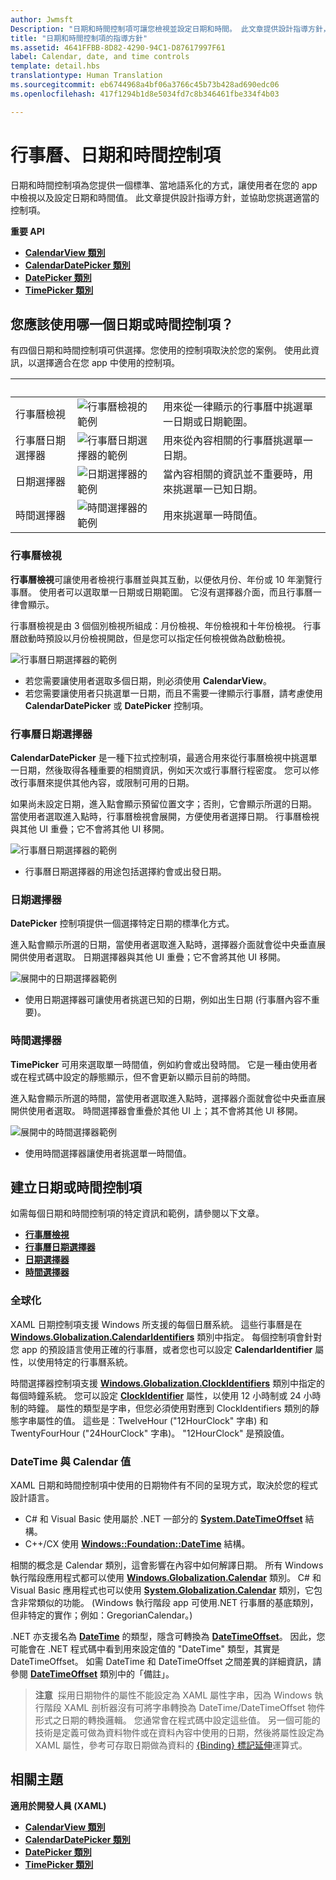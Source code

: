 ```yaml
---
author: Jwmsft
Description: "日期和時間控制項可讓您檢視並設定日期和時間。 此文章提供設計指導方針，並協助您挑選適當的控制項。"
title: "日期和時間控制項的指導方針"
ms.assetid: 4641FFBB-8D82-4290-94C1-D87617997F61
label: Calendar, date, and time controls
template: detail.hbs
translationtype: Human Translation
ms.sourcegitcommit: eb6744968a4bf06a3766c45b73b428ad690edc06
ms.openlocfilehash: 417f1294b1d8e5034fd7c8b346461fbe334f4b03

---
```

# 行事曆、日期和時間控制項

<link rel="stylesheet" href="https://az835927.vo.msecnd.net/sites/uwp/Resources/css/custom.css"> 

日期和時間控制項為您提供一個標準、當地語系化的方式，讓使用者在您的 app 中檢視以及設定日期和時間值。 此文章提供設計指導方針，並協助您挑選適當的控制項。

<div class="important-apis" >
<b>重要 API</b><br/>
<ul>
<li><a href="https://msdn.microsoft.com/library/windows/apps/xaml/windows.ui.xaml.controls.calendarview.aspx"><strong>CalendarView 類別</strong></a></li>
<li><a href="https://msdn.microsoft.com/library/windows/apps/xaml/windows.ui.xaml.controls.calendardatepicker.aspx"><strong>CalendarDatePicker 類別</strong></a></li>
<li><a href="https://msdn.microsoft.com/library/windows/apps/xaml/windows.ui.xaml.controls.datepicker.aspx"><strong>DatePicker 類別</strong></a></li>
<li><a href="https://msdn.microsoft.com/library/windows/apps/xaml/windows.ui.xaml.controls.timepicker.aspx"><strong>TimePicker 類別</strong></a></li>
</ul>

</div>
</div>






## 您應該使用哪一個日期或時間控制項？

有四個日期和時間控制項可供選擇。您使用的控制項取決於您的案例。 使用此資訊，以選擇適合在您 app 中使用的控制項。

&nbsp;|&nbsp;|&nbsp;                                                                                                                      
--------------------|-------|-------------------------------------------------------------------------------------------------------------------------------
行事曆檢視       |![行事曆檢視的範例](images/controls_calendar_monthview_small.png)|用來從一律顯示的行事曆中挑選單一日期或日期範圍。                   
行事曆日期選擇器|![行事曆日期選擇器的範例](images/calendar-date-picker-closed.png)|用來從內容相關的行事曆挑選單一日期。 
日期選擇器         |![日期選擇器的範例](images/date-picker-closed.png)|當內容相關的資訊並不重要時，用來挑選單一已知日期。
時間選擇器         |![時間選擇器的範例](images/time-picker-closed.png)|用來挑選單一時間值。                                        

<!-- This table seems redundant, not sure it's needed.-->

### 行事曆檢視

**行事曆檢視**可讓使用者檢視行事曆並與其互動，以便依月份、年份或 10 年瀏覽行事曆。 使用者可以選取單一日期或日期範圍。 它沒有選擇器介面，而且行事曆一律會顯示。

行事曆檢視是由 3 個個別檢視所組成：月份檢視、年份檢視和十年份檢視。 行事曆啟動時預設以月份檢視開啟，但是您可以指定任何檢視做為啟動檢視。

![行事曆日期選擇器的範例](images/calendar-view-3-views.png)

- 若您需要讓使用者選取多個日期，則必須使用 **CalendarView**。
- 若您需要讓使用者只挑選單一日期，而且不需要一律顯示行事曆，請考慮使用 **CalendarDatePicker** 或 **DatePicker** 控制項。

### 行事曆日期選擇器

**CalendarDatePicker** 是一種下拉式控制項，最適合用來從行事曆檢視中挑選單一日期，然後取得各種重要的相關資訊，例如天次或行事曆行程密度。 您可以修改行事曆來提供其他內容，或限制可用的日期。

如果尚未設定日期，進入點會顯示預留位置文字；否則，它會顯示所選的日期。 當使用者選取進入點時，行事曆檢視會展開，方便使用者選擇日期。 行事曆檢視與其他 UI 重疊；它不會將其他 UI 移開。

![行事曆日期選擇器的範例](images/calendar-date-picker-2-views.png)

- 行事曆日期選擇器的用途包括選擇約會或出發日期。 

### 日期選擇器

**DatePicker** 控制項提供一個選擇特定日期的標準化方式。 

進入點會顯示所選的日期，當使用者選取進入點時，選擇器介面就會從中央垂直展開供使用者選取。 日期選擇器與其他 UI 重疊；它不會將其他 UI 移開。

![展開中的日期選擇器範例](images/controls_datepicker_expand.png)

- 使用日期選擇器可讓使用者挑選已知的日期，例如出生日期 (行事曆內容不重要)。

### 時間選擇器

**TimePicker** 可用來選取單一時間值，例如約會或出發時間。 它是一種由使用者或在程式碼中設定的靜態顯示，但不會更新以顯示目前的時間。 

進入點會顯示所選的時間，當使用者選取進入點時，選擇器介面就會從中央垂直展開供使用者選取。 時間選擇器會重疊於其他 UI 上；其不會將其他 UI 移開。

![展開中的時間選擇器範例](images/controls_timepicker_expand.png)

- 使用時間選擇器讓使用者挑選單一時間值。

## 建立日期或時間控制項

如需每個日期和時間控制項的特定資訊和範例，請參閱以下文章。

- [**行事曆檢視**](calendar-view.md)
- [**行事曆日期選擇器**](calendar-date-picker.md)
- [**日期選擇器**](date-picker.md)
- [**時間選擇器**](time-picker.md)

### 全球化

XAML 日期控制項支援 Windows 所支援的每個日曆系統。 這些行事曆是在 [**Windows.Globalization.CalendarIdentifiers**](https://msdn.microsoft.com/library/windows/apps/xaml/windows.globalization.calendaridentifiers.aspx) 類別中指定。 每個控制項會針對您 app 的預設語言使用正確的行事曆，或者您也可以設定 **CalendarIdentifier** 屬性，以使用特定的行事曆系統。

時間選擇器控制項支援 [**Windows.Globalization.ClockIdentifiers**](https://msdn.microsoft.com/library/windows/apps/xaml/windows.globalization.clockidentifiers.aspx) 類別中指定的每個時鐘系統。 您可以設定 [**ClockIdentifier**](https://msdn.microsoft.com/library/windows/apps/xaml/windows.ui.xaml.controls.timepicker.clockidentifier.aspx) 屬性，以使用 12 小時制或 24 小時制的時鐘。 屬性的類型是字串，但您必須使用對應到 ClockIdentifiers 類別的靜態字串屬性的值。 這些是︰TwelveHour ("12HourClock" 字串) 和 TwentyFourHour ("24HourClock" 字串)。 "12HourClock" 是預設值。


### DateTime 與 Calendar 值

XAML 日期和時間控制項中使用的日期物件有不同的呈現方式，取決於您的程式設計語言。 
- C# 和 Visual Basic 使用屬於 .NET 一部分的 [**System.DateTimeOffset**](https://msdn.microsoft.com/library/windows/apps/xaml/system.datetimeoffset.aspx) 結構。 
- C++/CX 使用 [**Windows::Foundation::DateTime**](https://msdn.microsoft.com/library/windows/apps/xaml/br205770.aspx) 結構。 

相關的概念是 Calendar 類別，這會影響在內容中如何解譯日期。 所有 Windows 執行階段應用程式都可以使用 [**Windows.Globalization.Calendar**](https://msdn.microsoft.com/library/windows/apps/xaml/windows.globalization.calendar.aspx) 類別。 C# 和 Visual Basic 應用程式也可以使用 [**System.Globalization.Calendar**](https://msdn.microsoft.com/library/windows/apps/xaml/system.globalization.calendar.aspx) 類別，它包含非常類似的功能。 (Windows 執行階段 app 可使用.NET 行事曆的基底類別，但非特定的實作；例如：GregorianCalendar。)

.NET 亦支援名為 [**DateTime**](https://msdn.microsoft.com/library/windows/apps/xaml/system.datetime.aspx) 的類型，隱含可轉換為 [**DateTimeOffset**](https://msdn.microsoft.com/library/windows/apps/xaml/system.datetimeoffset.aspx)。 因此，您可能會在 .NET 程式碼中看到用來設定值的 "DateTime" 類型，其實是 DateTimeOffset。 如需 DateTime 和 DateTimeOffset 之間差異的詳細資訊，請參閱 [**DateTimeOffset**](https://msdn.microsoft.com/library/windows/apps/xaml/system.datetimeoffset.aspx) 類別中的「備註」。

> **注意**  採用日期物件的屬性不能設定為 XAML 屬性字串，因為 Windows 執行階段 XAML 剖析器沒有可將字串轉換為 DateTime/DateTimeOffset 物件形式之日期的轉換邏輯。 您通常會在程式碼中設定這些值。 另一個可能的技術是定義可做為資料物件或在資料內容中使用的日期，然後將屬性設定為 XAML 屬性，參考可存取日期做為資料的 [\{Binding\} 標記延伸](../xaml-platform/binding-markup-extension.md)運算式。


## 相關主題

**適用於開發人員 (XAML)**
- [**CalendarView 類別**](https://msdn.microsoft.com/library/windows/apps/dn890052)
- [**CalendarDatePicker 類別**](https://msdn.microsoft.com/library/windows/apps/dn950083)
- [**DatePicker 類別**](https://msdn.microsoft.com/library/windows/apps/dn298584)
- [**TimePicker 類別**](https://msdn.microsoft.com/library/windows/apps/dn299280)



<!--HONumber=Aug16_HO3-->


